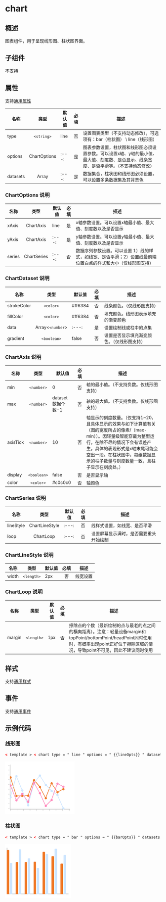 <!-- 源地址: https://iot.mi.com/vela/quickapp/zh/components/basic/chart.html -->

# chart

## 概述

图表组件，用于呈现线形图、柱状图界面。

## 子组件

不支持

## 属性

支持[通用属性](</vela/quickapp/zh/components/general/properties.html>)

名称 | 类型 | 默认值 | 必填 | 描述  
---|:---:|---|:---:|---  
type | `<string>` | line | 否 | 设置图表类型（不支持动态修改），可选项有：bar（柱状图） \ line（线形图）  
options | ChartOptions |:---:| 是 | 图表参数设置，柱状图和线形图必须设置参数。可以设置x轴、y轴的最小值、最大值、刻度数、是否显示、线条宽度、是否平滑等。（不支持动态修改）  
datasets | Array<ChartDataset> |:---:| 是 | 数据集合，柱状图和线形图必须设置，可以设置多条数据集及其背景色  
  
### ChartOptions 说明

名称 | 类型 | 默认值 | 必填 | 描述  
---|:---:|---|:---:|---  
xAxis | ChartAxis | line | 是 | x轴参数设置。可以设置x轴最小值、最大值、刻度数以及是否显示  
yAxis | ChartAxis |:---:| 是 | y轴参数设置。可以设置y轴最小值、最大值、刻度数以及是否显示  
series | ChartSeries |:---:| 否 | 数据序列参数设置。可以设置 1）线的样式，如线宽、是否平滑；2）设置线最前端位置白点的样式和大小（仅线形图支持）  
  
### ChartDataset 说明

名称 | 类型 | 默认值 | 必填 | 描述  
---|:---:|---|:---:|---  
strokeColor | `<color>` | #ff6384 | 否 | 线条颜色。（仅线形图支持）  
fillColor | `<color>` | #ff6384 | 否 | 填充颜色。线形图表示填充的渐变颜色  
data | Array<`<number`> |:---:| 是 | 设置绘制线或柱中的点集  
gradient | `<boolean>` | false | 否 | 设置是否显示填充渐变颜色。（仅线形图支持）  
  
### ChartAxis 说明

名称 | 类型 | 默认值 | 必填 | 描述  
---|:---:|---|:---:|---  
min | `<number>` | 0 | 否 | 轴的最小值。（不支持负数。仅线形图支持）  
max | `<number>` | dataset 数据个数-1 | 否 | 轴的最大值。（不支持负数。仅线形图支持）  
axisTick | `<number>` | 10 | 否 | 轴显示的刻度数量。（仅支持1~20，且具体显示的效果与如下计算值有关（图的宽度所占的像素/（max-min））。因轻量级智能穿戴为整型运行，在除不尽的情况下会有误差产生，具体的表现形式是x轴末尾可能会空出一段。在柱状图中，每组数据显示的柱子数量与刻度数量一致，且柱子显示在刻度处。）  
display | `<boolean>` | false | 否 | 是否显示轴  
color | `<color>` | #c0c0c0 | 否 | 轴颜色  
  
### ChartSeries 说明

名称 | 类型 | 默认值 | 必填 | 描述  
---|:---:|---|:---:|---  
lineStyle | ChartLineStyle |:---:| 否 | 线样式设置，如线宽、是否平滑  
loop | ChartLoop |:---:| 否 | 设置屏幕显示满时，是否需要重头开始绘制  
  
### ChartLineStyle 说明

名称 | 类型 | 默认值 | 必填 | 描述  
---|:---:|---|:---:|---  
width | `<length>` | 2px | 否 | 线宽设置  
  
### ChartLoop 说明

名称 | 类型 | 默认值 | 必填 | 描述  
---|:---:|---|:---:|---  
margin | `<length>` | 1px | 否 | 擦除点的个数（最新绘制的点与最老的点之间的横向距离）。注意：轻量设备margin和topPoint/bottomPoint/headPoint同时使用时，有概率出现point正好位于擦除区域的情况，导致point不可见，因此不建议同时使用  
  
## 样式

支持[通用样式](</vela/quickapp/zh/components/general/style.html>)

## 事件

支持[通用事件](</vela/quickapp/zh/components/general/events.html>)

## 示例代码

### 线形图
```html
< template > < chart type = " line " options = " {{lineOpts}} " datasets = " {{lineData}} " > </ chart > </ template > < script > export default { data : { lineData : [ { strokeColor : '#f07826' , data : [ 763 , 550 , 551 , 554 , 731 , 654 , 525 , 696 , 595 , 628 ] , } , { strokeColor : '#cce5ff' , fillColor : '#cce5ff' , data : [ 535 , 776 , 615 , 444 , 694 , 785 , 677 , 609 , 562 , 410 ] , } , { strokeColor : '#ff88bb' , data : [ 673 , 500 , 574 , 483 , 702 , 583 , 437 , 506 , 693 , 657 ] } , ] , lineOpts : { xAxis : { min : 0 , max : 10 , display : true , axisTick : 10 } , yAxis : { min : 400 , max : 900 , display : true , } } } } </ script >
```

![](../../images/line-chart.png)

### 柱状图
```html
< template > < chart type = " bar " options = " {{barOpts}} " datasets = " {{barData}} " > </ chart > </ template > < script > export default { data : { barData : [ { fillColor : '#f07826' , data : [ 763 , 550 , 551 , 554 , 731 , 654 , 525 ] } , { fillColor : '#cce5ff' , data : [ 535 , 776 , 615 , 444 , 694 , 785 , 677 ] } ] , barOpts : { xAxis : { min : 0 , max : 7 , display : false , axisTick : 7 } , yAxis : { min : 0 , max : 800 , display : false , } } } } </ script >
```

![](../../images/bar-chart.png)
